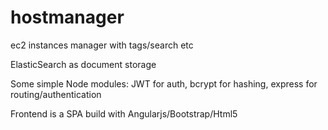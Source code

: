 # hostmanager
ec2 instances manager with tags/search etc


ElasticSearch as document storage

Some simple Node modules: JWT for auth, bcrypt for hashing, express for routing/authentication

Frontend is a SPA build with Angularjs/Bootstrap/Html5

